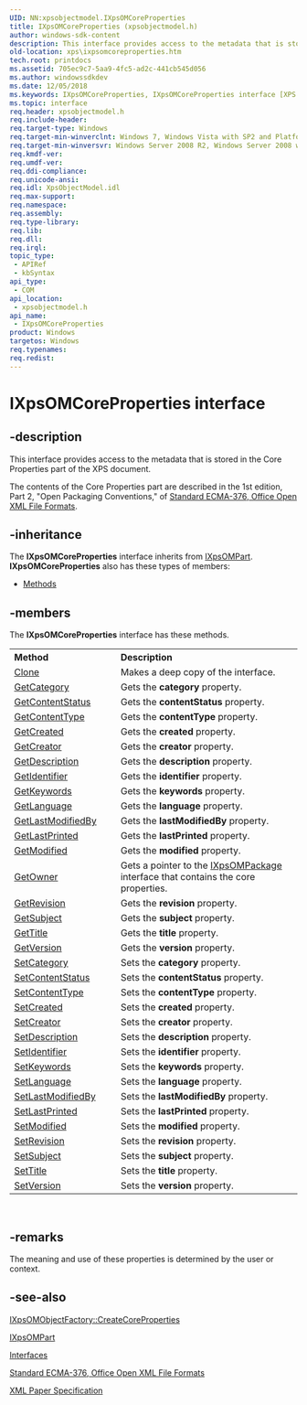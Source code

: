 ```yaml
---
UID: NN:xpsobjectmodel.IXpsOMCoreProperties
title: IXpsOMCoreProperties (xpsobjectmodel.h)
author: windows-sdk-content
description: This interface provides access to the metadata that is stored in the Core Properties part of the XPS document.
old-location: xps\ixpsomcoreproperties.htm
tech.root: printdocs
ms.assetid: 705ec9c7-5aa9-4fc5-ad2c-441cb545d056
ms.author: windowssdkdev
ms.date: 12/05/2018
ms.keywords: IXpsOMCoreProperties, IXpsOMCoreProperties interface [XPS Documents and Packaging], IXpsOMCoreProperties interface [XPS Documents and Packaging],described, xps.ixpsomcoreproperties, xpsobjectmodel/IXpsOMCoreProperties
ms.topic: interface
req.header: xpsobjectmodel.h
req.include-header: 
req.target-type: Windows
req.target-min-winverclnt: Windows 7, Windows Vista with SP2 and Platform Update for Windows Vista [desktop apps \| UWP apps]
req.target-min-winversvr: Windows Server 2008 R2, Windows Server 2008 with SP2 and Platform Update for Windows Server 2008 [desktop apps \| UWP apps]
req.kmdf-ver: 
req.umdf-ver: 
req.ddi-compliance: 
req.unicode-ansi: 
req.idl: XpsObjectModel.idl
req.max-support: 
req.namespace: 
req.assembly: 
req.type-library: 
req.lib: 
req.dll: 
req.irql: 
topic_type:
 - APIRef
 - kbSyntax
api_type:
 - COM
api_location:
 - xpsobjectmodel.h
api_name:
 - IXpsOMCoreProperties
product: Windows
targetos: Windows
req.typenames: 
req.redist: 
---
```


# IXpsOMCoreProperties interface


## -description


This interface provides access to the metadata that is stored in the Core Properties part of the XPS document.

The contents of the Core Properties part are described in  the 1st edition, Part 2, "Open Packaging Conventions," of <a href="http://go.microsoft.com/fwlink/p/?linkid=123375">Standard ECMA-376, Office Open XML File Formats</a>.


## -inheritance

The <b xmlns:loc="http://microsoft.com/wdcml/l10n">IXpsOMCoreProperties</b> interface inherits from <a href="https://msdn.microsoft.com/71cd0155-6c95-42ca-bfc3-dffd43d95dc9">IXpsOMPart</a>. <b>IXpsOMCoreProperties</b> also has these types of members:
<ul>
<li><a href="https://docs.microsoft.com/">Methods</a></li>
</ul>

## -members

The <b>IXpsOMCoreProperties</b> interface has these methods.
<table class="members" id="memberListMethods">
<tr>
<th align="left" width="37%">Method</th>
<th align="left" width="63%">Description</th>
</tr>
<tr data="declared;">
<td align="left" width="37%">
<a href="https://msdn.microsoft.com/66c7af1d-5e48-4a51-ad16-e92ada87942c">Clone</a>
</td>
<td align="left" width="63%">
Makes a deep copy of the interface.

</td>
</tr>
<tr data="declared;">
<td align="left" width="37%">
<a href="https://msdn.microsoft.com/97b1b0ca-a2e7-4835-aece-c2cc23481530">GetCategory</a>
</td>
<td align="left" width="63%">
Gets the <b>category</b> property.
            

</td>
</tr>
<tr data="declared;">
<td align="left" width="37%">
<a href="https://msdn.microsoft.com/9e058e8d-ace6-4892-87c1-07e28ff24462">GetContentStatus</a>
</td>
<td align="left" width="63%">
Gets the <b>contentStatus</b> property.
            

</td>
</tr>
<tr data="declared;">
<td align="left" width="37%">
<a href="https://msdn.microsoft.com/2a032cd7-90b3-427c-bbdf-2265f15c6f23">GetContentType</a>
</td>
<td align="left" width="63%">
Gets the <b>contentType</b> property.
            

</td>
</tr>
<tr data="declared;">
<td align="left" width="37%">
<a href="https://msdn.microsoft.com/8ee96d96-bd66-4738-bfae-fbbc98ba8621">GetCreated</a>
</td>
<td align="left" width="63%">
Gets the <b>created</b> property.
            

</td>
</tr>
<tr data="declared;">
<td align="left" width="37%">
<a href="https://msdn.microsoft.com/35d7a3ad-e1f7-49bf-ad30-d577cc9d4731">GetCreator</a>
</td>
<td align="left" width="63%">
Gets the <b>creator</b> property.
            

</td>
</tr>
<tr data="declared;">
<td align="left" width="37%">
<a href="https://msdn.microsoft.com/56a6367d-8ab7-40ac-989b-d5a60126eae5">GetDescription</a>
</td>
<td align="left" width="63%">
Gets the <b>description</b> property.
            

</td>
</tr>
<tr data="declared;">
<td align="left" width="37%">
<a href="https://msdn.microsoft.com/a397fba0-4e73-4f5b-b292-529a222c2501">GetIdentifier</a>
</td>
<td align="left" width="63%">
Gets the <b>identifier</b> property.
            

</td>
</tr>
<tr data="declared;">
<td align="left" width="37%">
<a href="https://msdn.microsoft.com/f0bac4c7-5bb6-4a9d-8f16-db97e7efee5a">GetKeywords</a>
</td>
<td align="left" width="63%">
Gets the <b>keywords</b> property.
            

</td>
</tr>
<tr data="declared;">
<td align="left" width="37%">
<a href="https://msdn.microsoft.com/3a35185a-0dbc-48bb-8ae1-53fafa197bb7">GetLanguage</a>
</td>
<td align="left" width="63%">
Gets the <b>language</b> property.
            

</td>
</tr>
<tr data="declared;">
<td align="left" width="37%">
<a href="https://msdn.microsoft.com/e3e68656-ae4d-45f4-bb2a-3c4c5cecbbae">GetLastModifiedBy</a>
</td>
<td align="left" width="63%">
Gets the <b>lastModifiedBy</b> property.
            

</td>
</tr>
<tr data="declared;">
<td align="left" width="37%">
<a href="https://msdn.microsoft.com/c7e4b994-ec4f-415d-a340-813f00adba19">GetLastPrinted</a>
</td>
<td align="left" width="63%">
Gets the <b>lastPrinted</b> property.
            

</td>
</tr>
<tr data="declared;">
<td align="left" width="37%">
<a href="https://msdn.microsoft.com/364beb9d-01e7-477c-92b2-f2fdb19a87f9">GetModified</a>
</td>
<td align="left" width="63%">
Gets the <b>modified</b> property.
            

</td>
</tr>
<tr data="declared;">
<td align="left" width="37%">
<a href="https://msdn.microsoft.com/e3b2b9a7-7498-48a1-9d1f-eb954dc5576c">GetOwner</a>
</td>
<td align="left" width="63%">
Gets a pointer to the <a href="https://msdn.microsoft.com/7b0a36d6-1af1-4c2c-af14-d6139e9115c3">IXpsOMPackage</a> interface that contains the core properties.
            

</td>
</tr>
<tr data="declared;">
<td align="left" width="37%">
<a href="https://msdn.microsoft.com/7143e4e7-c5e3-41f8-84d8-64fa3008ccc8">GetRevision</a>
</td>
<td align="left" width="63%">
Gets the <b>revision</b> property.
            

</td>
</tr>
<tr data="declared;">
<td align="left" width="37%">
<a href="https://msdn.microsoft.com/80499d81-4adc-402c-ab72-4ebc77eefaea">GetSubject</a>
</td>
<td align="left" width="63%">
Gets the <b>subject</b> property.
            

</td>
</tr>
<tr data="declared;">
<td align="left" width="37%">
<a href="https://msdn.microsoft.com/32551dd2-2d6e-4aaa-864b-4c922a90fc27">GetTitle</a>
</td>
<td align="left" width="63%">
Gets the <b>title</b> property.
            

</td>
</tr>
<tr data="declared;">
<td align="left" width="37%">
<a href="https://msdn.microsoft.com/d0a693e5-fd98-47c0-aaf7-f8461169a01c">GetVersion</a>
</td>
<td align="left" width="63%">
Gets the <b>version</b> property.
            

</td>
</tr>
<tr data="declared;">
<td align="left" width="37%">
<a href="https://msdn.microsoft.com/0c194731-0992-47c3-b069-fa9e1d16944b">SetCategory</a>
</td>
<td align="left" width="63%">
Sets the <b>category</b> property.
            

</td>
</tr>
<tr data="declared;">
<td align="left" width="37%">
<a href="https://msdn.microsoft.com/f500407d-3eb4-4bf1-88ef-8f6bd2bcf472">SetContentStatus</a>
</td>
<td align="left" width="63%">
Sets the <b>contentStatus</b> property.
            

</td>
</tr>
<tr data="declared;">
<td align="left" width="37%">
<a href="https://msdn.microsoft.com/97ddb1a2-67b2-4891-86b6-bdd38e609229">SetContentType</a>
</td>
<td align="left" width="63%">
Sets the <b>contentType</b> property.
            

</td>
</tr>
<tr data="declared;">
<td align="left" width="37%">
<a href="https://msdn.microsoft.com/1a71d338-a34e-40df-ade0-130cd8e0a176">SetCreated</a>
</td>
<td align="left" width="63%">
Sets the <b>created</b> property.
            

</td>
</tr>
<tr data="declared;">
<td align="left" width="37%">
<a href="https://msdn.microsoft.com/83dd62df-71e1-44a6-bf38-461b7e26e54e">SetCreator</a>
</td>
<td align="left" width="63%">
Sets the <b>creator</b> property.
            

</td>
</tr>
<tr data="declared;">
<td align="left" width="37%">
<a href="https://msdn.microsoft.com/5be76080-0f85-4937-913c-2037740a3e9d">SetDescription</a>
</td>
<td align="left" width="63%">
Sets the <b>description</b> property.
            

</td>
</tr>
<tr data="declared;">
<td align="left" width="37%">
<a href="https://msdn.microsoft.com/8ad5a359-77f6-4b11-9c1c-2e4094be65d0">SetIdentifier</a>
</td>
<td align="left" width="63%">
Sets the <b>identifier</b> property.
            

</td>
</tr>
<tr data="declared;">
<td align="left" width="37%">
<a href="https://msdn.microsoft.com/d96a85d2-dfbf-4589-9c3f-7505715ec6ce">SetKeywords</a>
</td>
<td align="left" width="63%">
Sets the <b>keywords</b> property.
            

</td>
</tr>
<tr data="declared;">
<td align="left" width="37%">
<a href="https://msdn.microsoft.com/e17901e8-9adb-488e-9c8d-6fa1351520ac">SetLanguage</a>
</td>
<td align="left" width="63%">
Sets the <b>language</b> property.
            

</td>
</tr>
<tr data="declared;">
<td align="left" width="37%">
<a href="https://msdn.microsoft.com/4c19e7c8-d790-42b8-a0c4-bfd95c7de2c5">SetLastModifiedBy</a>
</td>
<td align="left" width="63%">
Sets the <b>lastModifiedBy</b> property.
            

</td>
</tr>
<tr data="declared;">
<td align="left" width="37%">
<a href="https://msdn.microsoft.com/7b1cf459-b140-4793-a9e0-4153a00b9bc2">SetLastPrinted</a>
</td>
<td align="left" width="63%">
Sets the <b>lastPrinted</b> property.
            

</td>
</tr>
<tr data="declared;">
<td align="left" width="37%">
<a href="https://msdn.microsoft.com/172f49b9-850d-46f0-bed1-678a070a7ae8">SetModified</a>
</td>
<td align="left" width="63%">
Sets the <b>modified</b> property.
            

</td>
</tr>
<tr data="declared;">
<td align="left" width="37%">
<a href="https://msdn.microsoft.com/7e2ef3b4-64dd-402e-a282-0ed01e588337">SetRevision</a>
</td>
<td align="left" width="63%">
Sets the <b>revision</b> property.
            

</td>
</tr>
<tr data="declared;">
<td align="left" width="37%">
<a href="https://msdn.microsoft.com/aa194dd0-3293-4c09-84ae-516478862f4c">SetSubject</a>
</td>
<td align="left" width="63%">
Sets the <b>subject</b> property.
            

</td>
</tr>
<tr data="declared;">
<td align="left" width="37%">
<a href="https://msdn.microsoft.com/55562670-576f-483d-abcf-f69ce279245d">SetTitle</a>
</td>
<td align="left" width="63%">
Sets the <b>title</b> property.
            

</td>
</tr>
<tr data="declared;">
<td align="left" width="37%">
<a href="https://msdn.microsoft.com/1058f228-8b81-4590-b0af-08abe16a1510">SetVersion</a>
</td>
<td align="left" width="63%">
Sets the <b>version</b> property.
            

</td>
</tr>
</table> 


## -remarks



The meaning and use of these properties is determined by the user or context.




## -see-also




<a href="https://msdn.microsoft.com/b7146f0c-e397-45cb-9eb0-e03b3ac0e905">IXpsOMObjectFactory::CreateCoreProperties</a>



<a href="https://msdn.microsoft.com/71cd0155-6c95-42ca-bfc3-dffd43d95dc9">IXpsOMPart</a>



<a href="https://msdn.microsoft.com/8d72ff28-6dfb-4fa8-a1b6-14b054aa7eb5">Interfaces</a>



<a href="http://go.microsoft.com/fwlink/p/?linkid=123375">Standard ECMA-376, Office Open XML File Formats</a>



<a href="http://go.microsoft.com/?linkid=8435939">XML Paper Specification</a>
 

 


